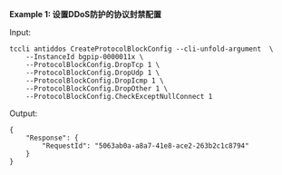 **Example 1: 设置DDoS防护的协议封禁配置**



Input: 

```
tccli antiddos CreateProtocolBlockConfig --cli-unfold-argument  \
    --InstanceId bgpip-0000011x \
    --ProtocolBlockConfig.DropTcp 1 \
    --ProtocolBlockConfig.DropUdp 1 \
    --ProtocolBlockConfig.DropIcmp 1 \
    --ProtocolBlockConfig.DropOther 1 \
    --ProtocolBlockConfig.CheckExceptNullConnect 1
```

Output: 
```
{
    "Response": {
        "RequestId": "5063ab0a-a8a7-41e8-ace2-263b2c1c8794"
    }
}
```

